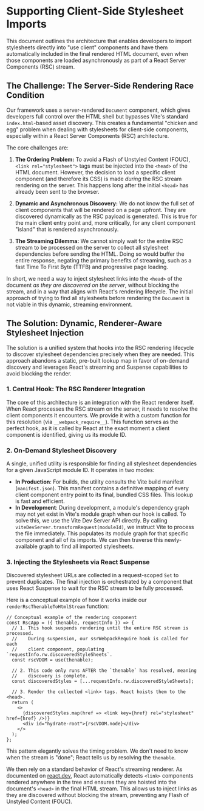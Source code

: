 # Supporting Client-Side Stylesheet Imports

This document outlines the architecture that enables developers to import stylesheets directly into "use client" components and have them automatically included in the final rendered HTML document, even when those components are loaded asynchronously as part of a React Server Components (RSC) stream.

## The Challenge: The Server-Side Rendering Race Condition

Our framework uses a server-rendered `Document` component, which gives developers full control over the HTML shell but bypasses Vite's standard `index.html`-based asset discovery. This creates a fundamental "chicken and egg" problem when dealing with stylesheets for client-side components, especially within a React Server Components (RSC) architecture.

The core challenges are:

1.  **The Ordering Problem:** To avoid a Flash of Unstyled Content (FOUC), `<link rel="stylesheet">` tags must be injected into the `<head>` of the HTML document. However, the decision to load a specific client component (and therefore its CSS) is made *during* the RSC stream rendering on the server. This happens long after the initial `<head>` has already been sent to the browser.

2.  **Dynamic and Asynchronous Discovery:** We do not know the full set of client components that will be rendered on a page upfront. They are discovered dynamically as the RSC payload is generated. This is true for the main client entry point and, more critically, for any client component "island" that is rendered asynchronously.

3.  **The Streaming Dilemma:** We cannot simply wait for the entire RSC stream to be processed on the server to collect all stylesheet dependencies before sending the HTML. Doing so would buffer the entire response, negating the primary benefits of streaming, such as a fast Time To First Byte (TTFB) and progressive page loading.

In short, we need a way to inject stylesheet links into the `<head>` of the document *as they are discovered on the server*, without blocking the stream, and in a way that aligns with React's rendering lifecycle. The initial approach of trying to find all stylesheets before rendering the `Document` is not viable in this dynamic, streaming environment.

## The Solution: Dynamic, Renderer-Aware Stylesheet Injection

The solution is a unified system that hooks into the RSC rendering lifecycle to discover stylesheet dependencies precisely when they are needed. This approach abandons a static, pre-built lookup map in favor of on-demand discovery and leverages React's streaming and Suspense capabilities to avoid blocking the render.

### 1. Central Hook: The RSC Renderer Integration

The core of this architecture is an integration with the React renderer itself. When React processes the RSC stream on the server, it needs to resolve the client components it encounters. We provide it with a custom function for this resolution (via `__webpack_require__`). This function serves as the perfect hook, as it is called by React at the exact moment a client component is identified, giving us its module ID.

### 2. On-Demand Stylesheet Discovery

A single, unified utility is responsible for finding all stylesheet dependencies for a given JavaScript module ID. It operates in two modes:

-   **In Production**: For builds, the utility consults the Vite build manifest (`manifest.json`). This manifest contains a definitive mapping of every client component entry point to its final, bundled CSS files. This lookup is fast and efficient.
-   **In Development**: During development, a module's dependency graph may not yet exist in Vite's module graph when our hook is called. To solve this, we use the Vite Dev Server API directly. By calling `viteDevServer.transformRequest(moduleId)`, we instruct Vite to process the file immediately. This populates its module graph for that specific component and all of its imports. We can then traverse this newly-available graph to find all imported stylesheets.

### 3. Injecting the Stylesheets via React Suspense

Discovered stylesheet URLs are collected in a request-scoped `Set` to prevent duplicates. The final injection is orchestrated by a component that uses React Suspense to wait for the RSC stream to be fully processed.

Here is a conceptual example of how it works inside our `renderRscThenableToHtmlStream` function:

```tsx
// Conceptual example of the rendering component
const RscApp = ({ thenable, requestInfo }) => {
  // 1. This hook suspends rendering until the entire RSC stream is processed.
  //    During suspension, our ssrWebpackRequire hook is called for each
  //    client component, populating `requestInfo.rw.discoveredStyleSheets`.
  const rscVDOM = use(thenable);

  // 2. This code only runs AFTER the `thenable` has resolved, meaning
  //    discovery is complete.
  const discoveredStyles = [...requestInfo.rw.discoveredStyleSheets];

  // 3. Render the collected <link> tags. React hoists them to the <head>.
  return (
    <>
      {discoveredStyles.map(href => <link key={href} rel="stylesheet" href={href} />)}
      <div id="hydrate-root">{rscVDOM.node}</div>
    </>
  );
};
```

This pattern elegantly solves the timing problem. We don't need to know when the stream is "done"; React tells us by resolving the `thenable`.

We then rely on a standard behavior of React's streaming renderer. As documented on [react.dev](https://react.dev/reference/react-dom/components/link#special-rendering-behavior), React automatically detects `<link>` components rendered anywhere in the tree and ensures they are hoisted into the document's `<head>` in the final HTML stream. This allows us to inject links as they are discovered without blocking the stream, preventing any Flash of Unstyled Content (FOUC).